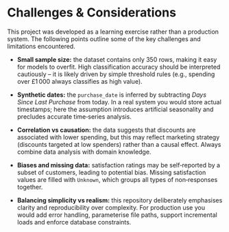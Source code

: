 # Challenges & Considerations

This project was developed as a learning exercise rather than a production system.  The following points outline some of the key challenges and limitations encountered.

* **Small sample size:** the dataset contains only 350 rows, making it easy for models to overfit.  High classification accuracy should be interpreted cautiously – it is likely driven by simple threshold rules (e.g., spending over £1 000 always classifies as high value).

* **Synthetic dates:** the `purchase_date` is inferred by subtracting *Days Since Last Purchase* from today.  In a real system you would store actual timestamps; here the assumption introduces artificial seasonality and precludes accurate time‑series analysis.

* **Correlation vs causation:** the data suggests that discounts are associated with lower spending, but this may reflect marketing strategy (discounts targeted at low spenders) rather than a causal effect.  Always combine data analysis with domain knowledge.

* **Biases and missing data:** satisfaction ratings may be self‑reported by a subset of customers, leading to potential bias.  Missing satisfaction values are filled with `Unknown`, which groups all types of non‑responses together.

* **Balancing simplicity vs realism:** this repository deliberately emphasises clarity and reproducibility over complexity.  For production use you would add error handling, parameterise file paths, support incremental loads and enforce database constraints.
